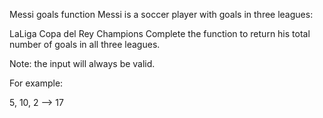 Messi goals function
Messi is a soccer player with goals in three leagues:

LaLiga
Copa del Rey
Champions
Complete the function to return his total number of goals in all three leagues.

Note: the input will always be valid.

For example:

5, 10, 2 --> 17
